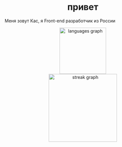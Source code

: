 ###

<h1 align="center">привет</h1>

<p align="left">Меня зовут Кас, я Front-end разработчик из России</p>

<div align="center">
  <img src="https://github-readme-stats.vercel.app/api/top-langs?username=kas-elvirov&locale=en&hide_title=true&layout=compact&card_width=320&langs_count=5&theme=dracula&hide_border=true&order=2" height="150" alt="languages graph" /> <br>
  <img src="https://streak-stats.demolab.com?user=kas-elvirov&locale=en&mode=daily&theme=dark&hide_border=true&border_radius=5&order=3" height="220" alt="streak graph"  />
</div>

###
